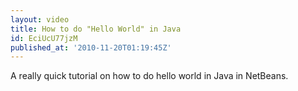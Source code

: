 ```yaml
---
layout: video
title: How to do "Hello World" in Java
id: EciUcU77jzM
published_at: '2010-11-20T01:19:45Z'
---
```

A really quick tutorial on how to do hello world in Java in NetBeans.